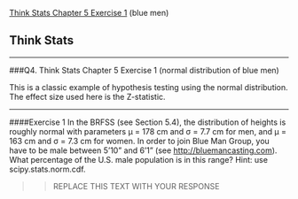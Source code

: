 [Think Stats Chapter 5 Exercise 1](http://greenteapress.com/thinkstats2/html/thinkstats2006.html#toc50) (blue men)

## Think Stats
--- 

###Q4. Think Stats Chapter 5 Exercise 1 (normal distribution of blue men)

This is a classic example of hypothesis testing using the normal distribution. The effect size used here is the Z-statistic.

--- 



####Exercise 1   In the BRFSS (see Section 5.4), the distribution of heights is roughly normal with parameters µ = 178 cm and σ = 7.7 cm for men, and µ = 163 cm and σ = 7.3 cm for women.
In order to join Blue Man Group, you have to be male between 5’10” and 6’1” (see http://bluemancasting.com). What percentage of the U.S. male population is in this range? Hint: use scipy.stats.norm.cdf.

>> REPLACE THIS TEXT WITH YOUR RESPONSE





